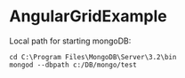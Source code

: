 # AngularGridExample

Local path for starting mongoDB:
``` 
cd C:\Program Files\MongoDB\Server\3.2\bin 
mongod --dbpath c:/DB/mongo/test
```
